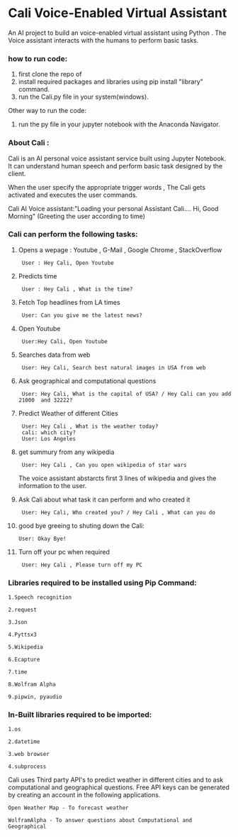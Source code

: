 # Cali Voice-Enabled Virtual Assistant

An AI project to build an voice-enabled virtual assistant using Python . The Voice assistant interacts with the humans to perform basic tasks.


### how to run code:
1. first clone the repo of
2. install required packages and libraries using pip install "library" command.
2. run the Cali.py file in your system(windows). 

 Other way to run the code:

1. run the py file in your jupyter notebook with the Anaconda Navigator.

### About Cali :

<!-- ![Cali Demo](https://) -->
Cali is an AI personal voice assistant service built using Jupyter Notebook. It can understand human speech and perform basic task designed by the client.

When the user specify the appropriate trigger words , The Cali gets activated and executes the user commands.


Cali AI Voice assistant:"Loading your personal Assistant Cali....
                          Hi, Good Morning" (Greeting the user according to time)



### Cali can perform the following tasks:


1. Opens a wepage : Youtube , G-Mail , Google Chrome , StackOverflow 
	
	
		User : Hey Cali, Open Youtube
		
		
2. Predicts time 
	
	
		User : Hey Cali , What is the time?
		
		
3. Fetch Top headlines from LA times
	
         
		User: Can you give me the latest news?
		
		
4. Open Youtube
	
  		
		User:Hey Cali, Open Youtube
		
		
5. Searches data from web
	
   		
		User: Hey Cali, Search best natural images in USA from web
		
		
6. Ask geographical and computational questions
	
  	 	
		User: Hey Cali, What is the capital of USA? / Hey Cali can you add 21000  and 32222?
		
		
7. Predict Weather of different Cities
   		
	
		User: Hey Cali , What is the weather today?
		cali: which city?
		User: Los Angeles
		
	
8. get summury from any wikipedia
	
   		
		User: Hey Cali , Can you open wikipedia of star wars
		
		
   The voice assistant abstarcts first 3 lines of wikipedia and gives the information to the user.
	
	
9. Ask Cali about what task it can perform and who created it
	
   		
	  	User: Hey Cali, Who created you? / Hey Cali , What can you do
		
10. good bye greeing to shuting down the Cali:
	
		User: Okay Bye!
		
11. Turn off your pc when required
   		

   		 User: Hey Cali , Please turn off my PC



### Libraries required to be installed using Pip Command:
	
	1.Speech recognition
	
	2.request
	
	3.Json
	
 	4.Pyttsx3
	
	5.Wikipedia
	
	6.Ecapture
	
	7.time
	
	8.Wolfram Alpha

	9.pipwin, pyaudio


### In-Built libraries required to be imported:

	1.os
	
	2.datetime
	
	3.web browser
	
	4.subprocess



Cali uses Third party API's to predict weather in different cities and to ask computational and geographical questions. 
Free API keys can be generated by creating an account in the following applications.  
	
	Open Weather Map - To forecast weather
	
	WolframAlpha - To answer questions about Computational and Geographical
	
